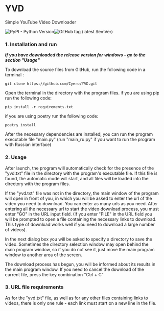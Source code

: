 # YVD
Simple YouTube Video Downloader

![PyPI - Python Version](https://img.shields.io/pypi/pyversions/django?logo=python)![GitHub tag (latest SemVer)](https://img.shields.io/github/v/tag/Cyero/YVD?label=Release&logo=windows)

###   1. Installation and run


***If you have downloaded the release version for windows - go to the section "Usage"***

To download the source files from GitHub, run the following code in a terminal :
```
git clone https://github.com/Cyero/YVD.git 
```
Open the terminal in the directory with the program files. if you are using pip run the following code:
```
pip install -r requirements.txt
```
if you are using poetry run the following code:
```
poetry install
```
After the necessary dependencies are installed, you can run the program executable file "main.py" (run "main_ru.py" if you want to run the program with Russian interface)


### 2. Usage 


After launch, the program will automatically check for the presence of the "yvd.txt" file in the directory with the program's executable file. If this file is found, the automatic mode will start, and all files will be loaded into the directory with the program files. 

If the "yvd.txt" file was not in the directory, the main window of the program will open in front of you, in which you will be asked to enter the url of the video you need to download. You can enter as many urls as you need. After entering all the necessary url to start the video download process, you must enter "GO" in the URL input field. (If you enter "FILE" in the URL field you will be prompted to open a file containing the necessary links to download. This type of download works well if you need to download a large number of videos). 

In the next dialog box you will be asked to specify a directory to save the video. Sometimes the directory selection window may open behind the main program window, so if you do not see it, just move the main program window to another area of the screen. 

The download process has begun, you will be informed about its results in the main program window. If you need to cancel the download of the current file, press the key combination "Ctrl + C"


### 3. URL file requirements


As for the "yvd.txt" file, as well as for any other files containing links to videos, there is only one rule - each link must start on a new line in the file.


